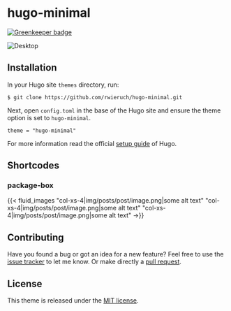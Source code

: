 # hugo-minimal

[![Greenkeeper badge](https://badges.greenkeeper.io/rwieruch/hugo-minimal.svg)](https://greenkeeper.io/)

![Desktop](https://s21.postimg.org/9e1ms3tl3/Screen_Shot_2016_11_05_at_18_15_41.png)

## Installation

In your Hugo site `themes` directory, run:

```
$ git clone https://github.com/rwieruch/hugo-minimal.git
```

Next, open `config.toml` in the base of the Hugo site and ensure the theme option is set to `hugo-minimal`.

```
theme = "hugo-minimal"
```

For more information read the official [setup guide](https://gohugo.io/overview/installing/) of Hugo.

## Shortcodes

### package-box

{{< fluid_images
  "col-xs-4|img/posts/post/image.png|some alt text"
  "col-xs-4|img/posts/post/image.png|some alt text"
  "col-xs-4|img/posts/post/image.png|some alt text"
->}}

## Contributing

Have you found a bug or got an idea for a new feature? Feel free to use the [issue tracker](//github.com/rwieruch/hugo-minimal/issues) to let me know. Or make directly a [pull request](//github.com/rwieruch/hugo-minimal/pulls).

## License

This theme is released under the [MIT license](LICENSE.md).
